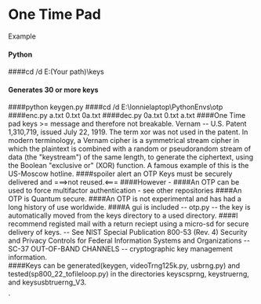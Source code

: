 One Time Pad
============
Example
#### Python
####cd /d E:\(Your path)\keys
#### Generates 30 or more keys
####python keygen.py
####cd /d E:\lonnielaptop\PythonEnvs\otp
####enc.py a.txt 0.txt 0a.txt
####dec.py 0a.txt 0.txt a.txt
####One Time pad keys >= message and therefore not breakable.   Vernam -- U.S. Patent 1,310,719, issued July 22, 1919.  The term xor was not used in the patent.  In modern terminology, a Vernam cipher is a symmetrical stream cipher in which the plaintext is combined with a random or pseudorandom stream of data (the "keystream") of the same length, to generate the ciphertext, using the Boolean "exclusive or" (XOR) function.  A famous example of this is the US-Moscow hotline. 
####spoiler alert an OTP Keys must be securely delivered and ===>not reused.<===
####However -
####An OTP can be used to force multifactor authentication - see other repositories
####An OTP is Quantum secure.
####An OTP is not experimental and has had a long history of use worldwide.
####A gui is included -- otp.py -- the key is automatically moved from the keys directory to a used directory.
####I recommend registed mail with a return reciept using a micro-sd for secure delivery of keys. -- See NIST Special Publication 800-53 (Rev. 4) Security and Privacy Controls for Federal Information Systems and Organizations -- SC-37 OUT-OF-BAND CHANNELS -- cryptographic key management information.   
####Keys can be generated(keygen, videoTrng125k.py, usbrng.py) and tested(sp800_22_tofileloop.py) in the directories keyscsprng, keystruerng, and keysusbtruerng_V3.






`
